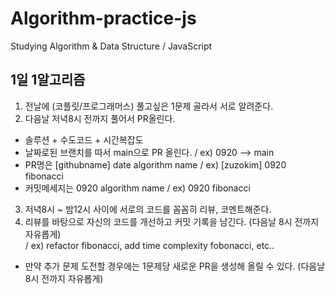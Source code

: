 # Algorithm-practice-js
Studying Algorithm &amp; Data Structure / JavaScript

## 1일 1알고리즘 
1. 전날에 (코플릿/프로그래머스) 풀고싶은 1문제 골라서 서로 알려준다.
2. 다음날 저녁8시 전까지 풀어서 PR올린다.
- 솔루션 + 수도코드 + 시간복잡도
- 날짜로된 브랜치를 따서 main으로 PR 올린다. 
/ ex) 0920 --> main
- PR명은 [githubname] date algorithm name
/ ex) [zuzokim] 0920 fibonacci 
- 커밋메세지는 0920 algorithm name
/ ex) 0920 fibonacci

3. 저녁8시 ~ 밤12시 사이에 서로의 코드를 꼼꼼히 리뷰, 코멘트해준다.
4. 리뷰를 바탕으로 자신의 코드를 개선하고 커밋 기록을 남긴다. (다음날 8시 전까지 자유롭게) </br>
/ ex) refactor fibonacci, add time complexity fobonacci, etc.. 
- 만약 추가 문제 도전할 경우에는 1문제당 새로운 PR을 생성해 올릴 수 있다. (다음날 8시 전까지 자유롭게)

